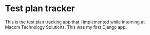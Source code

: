 # Test plan tracker
This is the test plan tracking app that I implemented while interning at Macom Technology Solutions. This was my first Django app.
